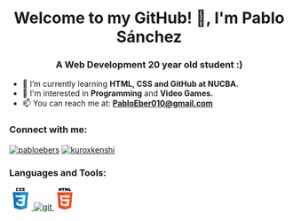 <h1 align="center">Welcome to my GitHub! 👋, I'm Pablo Sánchez</h1>
<h3 align="center">A Web Development 20 year old student :)</h3>

- 🌱 I’m currently learning **HTML, CSS and GitHub at NUCBA.**
- 👀 I'm interested in **Programming** and **Video Games.**
- 📫 You can reach me at: **PabloEber010@gmail.com**

<h3 align="left">Connect with me:</h3>
<p align="left">
<a href="https://linkedin.com/in/pabloebers" target="blank"><img align="center" src="https://raw.githubusercontent.com/rahuldkjain/github-profile-readme-generator/master/src/images/icons/Social/linked-in-alt.svg" alt="pabloebers" height="30" width="40" /></a>
<a href="https://instagram.com/kuroxkenshi" target="blank"><img align="center" src="https://raw.githubusercontent.com/rahuldkjain/github-profile-readme-generator/master/src/images/icons/Social/instagram.svg" alt="kuroxkenshi" height="30" width="40" /></a>
</p>

<h3 align="left">Languages and Tools:</h3>
<p align="left"> <a href="https://www.w3schools.com/css/" target="_blank"> <img src="https://raw.githubusercontent.com/devicons/devicon/master/icons/css3/css3-original-wordmark.svg" alt="css3" width="40" height="40"/> </a> <a href="https://git-scm.com/" target="_blank"> <img src="https://www.vectorlogo.zone/logos/git-scm/git-scm-icon.svg" alt="git" width="40" height="40"/> </a> <a href="https://www.w3.org/html/" target="_blank"> <img src="https://raw.githubusercontent.com/devicons/devicon/master/icons/html5/html5-original-wordmark.svg" alt="html5" width="40" height="40"/> </a> </p>


<!---
pabloebers/pabloebers is a ✨ special ✨ repository because its `README.md` (this file) appears on your GitHub profile.
You can click the Preview link to take a look at your changes.
--->
